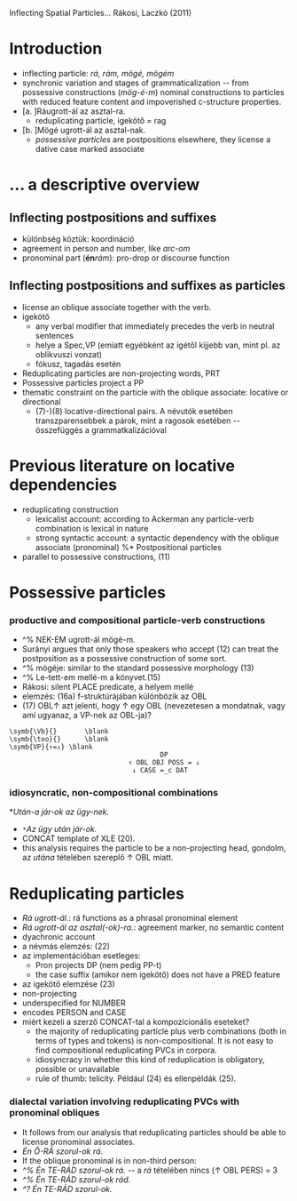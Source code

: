 Inflecting Spatial Particles...
Rákosi, Laczkó
(2011)

# Introduction

* inflecting particle: _rá, rám, mögé, mögém_
* synchronic variation and stages of grammaticalization -- from possessive
  constructions (_mög-é-m_) nominal constructions to particles with reduced
  feature content and impoverished c-structure properties.
* [a. ]Ráugrott-ál az asztal-ra.
  * reduplicating particle, igekötő = rag
* [b. ]Mögé ugrott-ál az asztal-nak.
  * _possessive particles_ are postpositions elsewhere, they license a dative
    case marked associate

# ... a descriptive overview

## Inflecting postpositions and suffixes

* különbség köztük: koordináció
* agreement in person and number, like _arc-om_
* pronominal part (**én**_rám_): pro-drop or discourse function

## Inflecting postpositions and suffixes as particles

* license an oblique associate together with the verb.
* igekötő
  * any verbal modifier that immediately precedes the verb in neutral sentences
  * helye a Spec,VP (emiatt egyébként az igétől kijjebb van, mint pl. az
    oblikvuszi vonzat)
  * fókusz, tagadás esetén
* Reduplicating particles are non-projecting words, PRT
* Possessive particles project a PP
* thematic constraint on the particle with the oblique associate: locative or
  directional 
  * (7)-)(8) locative-directional pairs. A névutók esetében
  transzparensebbek a párok, mint a ragosok esetében -- összefüggés a
  grammatkalizációval

# Previous literature on locative dependencies

* reduplicating construction
  * lexicalist account: according to Ackerman any particle-verb combination is
    lexical in nature
  * strong syntactic account: a syntactic dependency with the oblique associate
    (pronominal) %* Postpositional particles
* parallel to possessive constructions, (11)

# Possessive particles

### productive and compositional particle-verb constructions

* ^% NEK-EM ugrott-ál mögé-m.
* Surányi argues that only those speakers who accept (12) can treat the
  postposition as a possessive construction of some sort.
* ^% mögéje: similar to the standard possessive morphology (13)
* ^% Le-tett-em mellé-m a könyvet.(15)
* Rákosi: silent PLACE predicate, a helyem mellé
* elemzés: (16a) f-struktúrájában különbözik az OBL
* (17) OBL↑ azt jelenti, hogy ↑ egy OBL (nevezetesen a
  mondatnak, vagy ami ugyanaz, a VP-nek az OBL-ja)?

```
\symb{\Vb}{}       \blank
\symb{\too}{}      \blank
\symb{VP}{↑=↓} \blank
                                      DP
                              ↑ OBL OBJ POSS = ↓
                               ↓ CASE =_c DAT
```

### idiosyncratic, non-compositional combinations

*_Után-a jár-ok az ügy-nek._
* `*`_Az ügy után jár-ok._
* CONCAT template of XLE  (20).
* this analysis requires the particle to be a non-projecting head, gondolm, az
  _utána_ tételében szereplő ↑ OBL miatt.

# Reduplicating particles

* _Rá ugrott-ál._: rá functions as a phrasal pronominal element
* _Rá ugrott-ál az asztal(-ok)-ra._: agreement marker, no semantic content
* dyachronic account
* a névmás elemzés: (22)
* az implementációban esetleges:
  * Pron projects DP (nem pedig PP-t)
  * the case suffix (amikor nem igekötő) does not have a PRED feature
* az igekötő elemzése (23)
* non-projecting
* underspecified for NUMBER
* encodes PERSON and CASE
* miért kezeli a szerző CONCAT-tal a kompozícionális eseteket?
  * the majority of reduplicating particle plus verb combinations (both in
    terms of types and tokens) is non-compositional. It is  not easy to find
    compositional reduplicating PVCs in corpora.
  * idiosyncracy in whether this kind of reduplication is obligatory, possible
    or unavailable
  * rule of thumb: telicity. Például (24) és ellenpéldák (25).

### dialectal variation involving reduplicating PVCs with pronominal obliques

* It follows from our analysis that reduplicating particles should be able to
  license pronominal associates.
* _Én Ő-RÁ szorul-ok rá._
* If the oblique pronominal is in non-third person:
* _^% Én TE-RÁD szorul-ok rá._ -- a _rá_ tételében nincs (↑ OBL PERS) = 3
* _^% Én TE-RÁD szorul-ok rád._
* _^? Én TE-RÁD szorul-ok._
